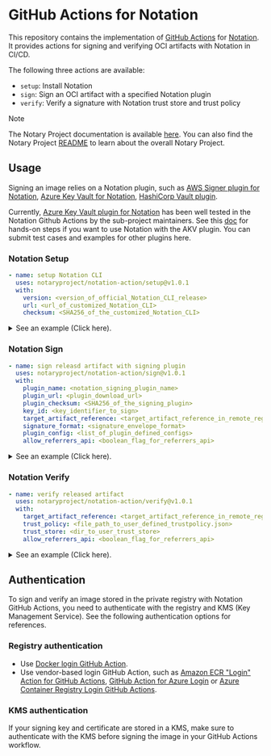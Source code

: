 # GitHub Actions for Notation

This repository contains the implementation of [GitHub Actions](https://docs.github.com/en/actions) for [Notation](https://github.com/notaryproject/notation). It provides actions for signing and verifying OCI artifacts with Notation in CI/CD.

The following three actions are available:

- `setup`: Install Notation
- `sign`: Sign an OCI artifact with a specified Notation plugin
- `verify`: Verify a signature with Notation trust store and trust policy

> [!NOTE]
> The Notary Project documentation is available [here](https://notaryproject.dev/docs/). You can also find the Notary Project [README](https://github.com/notaryproject/.github/blob/main/README.md) to learn about the overall Notary Project.

## Usage

Signing an image relies on a Notation plugin, such as [AWS Signer plugin for Notation](https://docs.aws.amazon.com/signer/latest/developerguide/Welcome.html), [Azure Key Vault for Notation](https://learn.microsoft.com/en-us/azure/container-registry/container-registry-tutorial-sign-build-push), [HashiCorp Vault plugin](https://github.com/notaryproject/notation-hashicorp-vault/pulls). 

Currently, [Azure Key Vault plugin for Notation](https://github.com/Azure/notation-azure-kv) has been well tested in the Notation Github Actions by the sub-project maintainers. See this [doc](https://github.com/notation-playground/notation-integration-with-ACR-and-AKV/blob/main/sign-action.md) for hands-on steps if you want to use Notation with the AKV plugin. You can submit test cases and examples for other plugins here.

### Notation Setup

```yaml
- name: setup Notation CLI
  uses: notaryproject/notation-action/setup@v1.0.1
  with:
    version: <version_of_official_Notation_CLI_release>
    url: <url_of_customized_Notation_CLI>
    checksum: <SHA256_of_the_customized_Notation_CLI>
```

<details>

<summary>See an example (Click here).</summary>

```yaml
- name: setup Notation CLI
  uses: notaryproject/notation-action/setup@v1.0.1
  with:
    version: "1.1.0"
```

</details>

### Notation Sign

```yaml
- name: sign releasd artifact with signing plugin
  uses: notaryproject/notation-action/sign@v1.0.1
  with:
    plugin_name: <notation_signing_plugin_name>
    plugin_url: <plugin_download_url>
    plugin_checksum: <SHA256_of_the_signing_plugin>
    key_id: <key_identifier_to_sign>
    target_artifact_reference: <target_artifact_reference_in_remote_registry>
    signature_format: <signature_envelope_format>
    plugin_config: <list_of_plugin_defined_configs>
    allow_referrers_api: <boolean_flag_for_referrers_api>
```

<details>

<summary>See an example (Click here).</summary>

```yaml
- name: sign releasd artifact with notation-azure-kv plugin
  uses: notaryproject/notation-action/sign@v1.0.1
  with:
    plugin_name: azure-kv
    plugin_url: https://github.com/Azure/notation-azure-kv/releases/download/v1.0.1/notation-azure-kv_1.0.1_linux_amd64.tar.gz
    plugin_checksum: f8a75d9234db90069d9eb5660e5374820edf36d710bd063f4ef81e7063d3810b
    key_id: https://testnotationakv.vault.azure.net/keys/notationLeafCert/c585b8ad8fc542b28e41e555d9b3a1fd
    target_artifact_reference: myRegistry.azurecr.io/myRepo@sha256:aaabbb
    signature_format: cose
    plugin_config: |-
      ca_certs=.github/cert-bundle/cert-bundle.crt
      self_signed=false
```

Example of using the [Referrers API](https://github.com/opencontainers/distribution-spec/blob/v1.1.0-rc.3/spec.md#listing-referrers) in signing:

```yaml
- name: sign releasd artifact with notation-azure-kv plugin
  uses: notaryproject/notation-action/sign@v1.0.1
  env:
    NOTATION_EXPERIMENTAL: 1  # this is required by Notation to use Referrers API
  with:
    allow_referrers_api: 'true'
    plugin_name: azure-kv
    plugin_url: https://github.com/Azure/notation-azure-kv/releases/download/v1.0.1/notation-azure-kv_1.0.1_linux_amd64.tar.gz
    plugin_checksum: f8a75d9234db90069d9eb5660e5374820edf36d710bd063f4ef81e7063d3810b
    key_id: https://testnotationakv.vault.azure.net/keys/notationLeafCert/c585b8ad8fc542b28e41e555d9b3a1fd
    target_artifact_reference: myRegistry.azurecr.io/myRepo@sha256:aaabbb
    signature_format: cose
    plugin_config: |-
      ca_certs=.github/cert-bundle/cert-bundle.crt
      self_signed=false
```

</details>

### Notation Verify

```yaml
- name: verify released artifact
  uses: notaryproject/notation-action/verify@v1.0.1
  with:
    target_artifact_reference: <target_artifact_reference_in_remote_registry>
    trust_policy: <file_path_to_user_defined_trustpolicy.json>
    trust_store: <dir_to_user_trust_store>
    allow_referrers_api: <boolean_flag_for_referrers_api>
```

<details>

<summary>See an example (Click here).</summary>

```yaml
- name: verify released artifact
  uses: notaryproject/notation-action/verify@v1.0.1
  with:
    target_artifact_reference: myRegistry.azurecr.io/myRepo@sha256:aaabbb
    trust_policy: .github/trustpolicy/trustpolicy.json
    trust_store: .github/truststore
```

> [!NOTE]
> - `.github/trustpolicy/trustpolicy.json` MUST follow the Notation [trust policy specs](https://github.com/notaryproject/specifications/blob/v1.0.0/specs/trust-store-trust-policy.md#trust-policy).
> - `.github/truststore` MUST follow the Notation [trust store specs](https://github.com/notaryproject/specifications/blob/v1.0.0/specs/trust-store-trust-policy.md#trust-store). See an example of trust store below.
 
```
.github/truststore
└── x509
    ├── ca
    │   └── <my_trust_store1>
    │       ├── <my_certificate1>
    │       └── <my_certificate2>
    └── signingAuthority
        └── <my_trust_store2>
            ├── <my_certificate3>
            └── <my_certificate4>
```

Example of using the [Referrers API](https://github.com/opencontainers/distribution-spec/blob/v1.1.0-rc.3/spec.md#listing-referrers) in verification:

```yaml
- name: verify released artifact
  uses: notaryproject/notation-action/verify@v1.0.1
  env:
    NOTATION_EXPERIMENTAL: 1  # this is required by Notation to use Referrers API
  with:
    allow_referrers_api: 'true'
    target_artifact_reference: myRegistry.azurecr.io/myRepo@sha256:aaabbb
    trust_policy: .github/trustpolicy/trustpolicy.json
    trust_store: .github/truststore
```

</details>

## Authentication

To sign and verify an image stored in the private registry with Notation GitHub Actions, you need to authenticate with the registry and KMS (Key Management Service). See the following authentication options for references. 

### Registry authentication

- Use [Docker login GitHub Action](https://github.com/marketplace/actions/docker-login).
- Use vendor-based login GitHub Action, such as [Amazon ECR "Login" Action for GitHub Actions](https://github.com/marketplace/actions/amazon-ecr-login-action-for-github-actions), [GitHub Action for Azure Login](https://github.com/marketplace/actions/azure-login) or [Azure Container Registry Login GitHub Actions](https://github.com/marketplace/actions/azure-container-registry-login).

### KMS authentication

If your signing key and certificate are stored in a KMS, make sure to authenticate with the KMS before signing the image in your GitHub Actions workflow.

